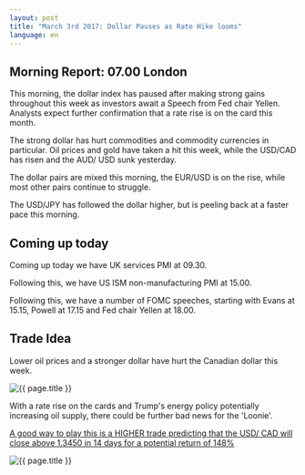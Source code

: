 ```yaml
---
layout: post
title: "March 3rd 2017: Dollar Pauses as Rate Hike looms"
language: en
---
```

## Morning Report: 07.00 London

This morning, the dollar index has paused after making strong gains throughout this week as investors await a Speech from Fed chair Yellen. Analysts expect further confirmation that a rate rise is on the card this month. 

The strong dollar has hurt commodities and commodity currencies in particular. Oil prices and gold have taken a hit this week, while the USD/CAD has risen and the AUD/ USD sunk yesterday. 

The dollar pairs are mixed this morning, the EUR/USD is on the rise, while most other pairs continue to struggle. 

The USD/JPY has followed the dollar higher, but is peeling back at a faster pace this morning.

## Coming up today

Coming up today we have UK services PMI at 09.30. 

Following this, we have US ISM non-manufacturing PMI  at 15.00. 

Following this, we have a number of FOMC speeches, starting with Evans at 15.15, Powell at 17.15 and Fed chair Yellen at 18.00.

## Trade Idea

Lower oil prices and a stronger dollar have hurt the Canadian dollar this week.

<img class="post-image" src="{{ site.url }}/images/2017-03-03_07-29-56.jpg" alt="{{ page.title }}" title="{{ page.title }}">

With a rate rise on the cards and Trump's energy policy potentially increasing oil supply, there could be further bad news for the 'Loonie'.

<a href="%LINK%%?currency=GBP&market=forex&underlying=frxUSDCAD&formname=higherlower&duration_amount=14&duration_units=d&amount=10&amount_type=payout&expiry_type=duration&barrier=1.3450" target="_blank">A good way to play this is a HIGHER trade predicting that the USD/ CAD will close above 1.3450 in 14 days for a potential return of 148%</a>

<img class="post-image" src="{{ site.url }}/images/2017-03-03_07-36-19.jpg" alt="{{ page.title }}" title="{{ page.title }}">